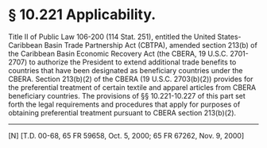 # § 10.221   Applicability.

Title II of Public Law 106-200 (114 Stat. 251), entitled the United States-Caribbean Basin Trade Partnership Act (CBTPA), amended section 213(b) of the Caribbean Basin Economic Recovery Act (the CBERA, 19 U.S.C. 2701-2707) to authorize the President to extend additional trade benefits to countries that have been designated as beneficiary countries under the CBERA. Section 213(b)(2) of the CBERA (19 U.S.C. 2703(b)(2)) provides for the preferential treatment of certain textile and apparel articles from CBERA beneficiary countries. The provisions of §§ 10.221-10.227 of this part set forth the legal requirements and procedures that apply for purposes of obtaining preferential treatment pursuant to CBERA section 213(b)(2). 



---

[N] [T.D. 00-68, 65 FR 59658, Oct. 5, 2000; 65 FR 67262, Nov. 9, 2000]





